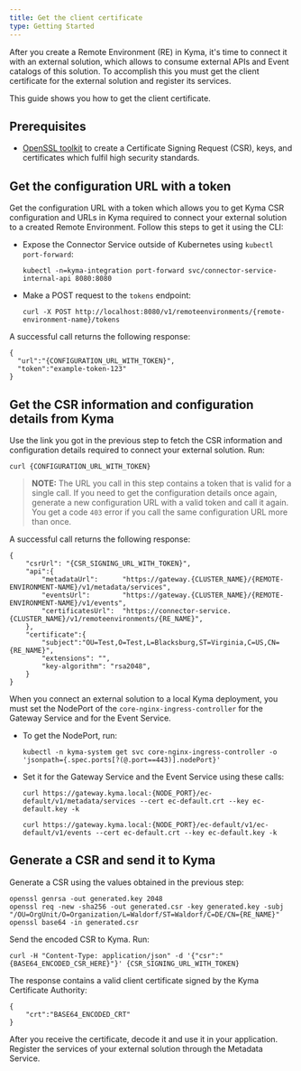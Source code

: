 ```yaml
---
title: Get the client certificate
type: Getting Started
---
```


After you create a Remote Environment (RE) in Kyma, it's time to connect it with an external solution, which allows to consume external APIs and Event catalogs of this solution. To accomplish this you must get the client certificate for the external solution and register its services.

This guide shows you how to get the client certificate.

## Prerequisites

- [OpenSSL toolkit](https://www.openssl.org/docs/man1.0.2/apps/openssl.html) to create a Certificate Signing Request (CSR), keys, and certificates which fulfil high security standards.

## Get the configuration URL with a token

Get the configuration URL with a token which allows you to get Kyma CSR configuration and URLs in Kyma required to connect your external solution to a created Remote Environment.
Follow this steps to get it using the CLI:

- Expose the Connector Service outside of Kubernetes using `kubectl port-forward`:
  ```
  kubectl -n=kyma-integration port-forward svc/connector-service-internal-api 8080:8080
  ```

- Make a POST request to the `tokens` endpoint:
  ```
  curl -X POST http://localhost:8080/v1/remoteenvironments/{remote-environment-name}/tokens
  ```

A successful call returns the following response:
  ```
  {
    "url":"{CONFIGURATION_URL_WITH_TOKEN}",
    "token":"example-token-123"
  }
  ```

## Get the CSR information and configuration details from Kyma

Use the link you got in the previous step to fetch the CSR information and configuration details required to connect your external solution. Run:

```
curl {CONFIGURATION_URL_WITH_TOKEN}
```
>**NOTE:** The URL you call in this step contains a token that is valid for a single call. If you need to get the configuration details once again, generate a new configuration URL with a valid token and call it again. You get a code `403` error if you call the same configuration URL more than once.

A successful call returns the following response:
```
{
    "csrUrl": "{CSR_SIGNING_URL_WITH_TOKEN}",
    "api":{
        "metadataUrl":      "https://gateway.{CLUSTER_NAME}/{REMOTE-ENVIRONMENT-NAME}/v1/metadata/services",
        "eventsUrl":        "https://gateway.{CLUSTER_NAME}/{REMOTE-ENVIRONMENT-NAME}/v1/events",
        "certificatesUrl":  "https://connector-service.{CLUSTER_NAME}/v1/remoteenvironments/{RE_NAME}",
    },
    "certificate":{
        "subject":"OU=Test,O=Test,L=Blacksburg,ST=Virginia,C=US,CN={RE_NAME}",
        "extensions": "",
        "key-algorithm": "rsa2048",
    }
}
```

When you connect an external solution to a local Kyma deployment, you must set the NodePort of the `core-nginx-ingress-controller` for the Gateway Service and for the Event Service.

- To get the NodePort, run:
  ```
  kubectl -n kyma-system get svc core-nginx-ingress-controller -o 'jsonpath={.spec.ports[?(@.port==443)].nodePort}'
  ```
- Set it for the Gateway Service and the Event Service using these calls:
  ```
  curl https://gateway.kyma.local:{NODE_PORT}/ec-default/v1/metadata/services --cert ec-default.crt --key ec-default.key -k
  ```
  ```
  curl https://gateway.kyma.local:{NODE_PORT}/ec-default/v1/ec-default/v1/events --cert ec-default.crt --key ec-default.key -k
  ```

## Generate a CSR and send it to Kyma

Generate a CSR using the values obtained in the previous step:
```
openssl genrsa -out generated.key 2048
openssl req -new -sha256 -out generated.csr -key generated.key -subj "/OU=OrgUnit/O=Organization/L=Waldorf/ST=Waldorf/C=DE/CN={RE_NAME}"
openssl base64 -in generated.csr
```

Send the encoded CSR to Kyma. Run:
```
curl -H "Content-Type: application/json" -d '{"csr":"{BASE64_ENCODED_CSR_HERE}"}' {CSR_SIGNING_URL_WITH_TOKEN}
```

The response contains a valid client certificate signed by the Kyma Certificate Authority:
```
{
    "crt":"BASE64_ENCODED_CRT"
}
```

After you receive the certificate, decode it and use it in your application. Register the services of your external solution through the Metadata Service.

